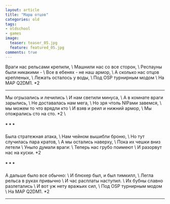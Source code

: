 ```yaml
---
layout: article
title: "Марш отцов"
categories: old
tags:
- oldschool
- games
image:
  teaser: teaser_05.jpg
  feature: featured_05.jpg 
comments: true  
---
```




Враги нас рельсами крепили, \\
Машнили нас со все сторон, \\
Респауны были никакими - \\
Все в ебенях - не наш армор, \\
А сколько нас отцов крепленых, \\
Лежать осталось у воды,  \\
Под OSP турнирным модом  \\
На MAP Q2DM1. *2


___


Мы огрызались и лечились  \\
И нам светили минуса,  \\
А в комнате враги зарылись,  \\
Не доставалась нам мега,  \\
Но зря чтоль NIPами завемся,  \\
мы можем то что врядли кто  \\
И взяв и реил и нижний армор,  \\
Мы отожрались сто на сто. *2  \\


#### * * *

Была стратежная атака, \\
Нам чейном вышибли броню, \\
Но тут случилась пара кратов, \\
А мы остались наверху, \\
Пока их чешки вниз летели \\
Уныло думали враги: \\
Теперь нас грубо поимеют \\
И разорвут нас на куски. *2


#### * * *


А дальше было все обычно: \\
И блюхер был, и был тимкилл, \\
Легла рельса в руках привычно \\
И час расплаты наступил. \\
Их бубны славно разлетались \\
И вот уж нету вражьих сил, \\
Под OSP турнирным модом \\
На MAP Q2DM1. *2



---